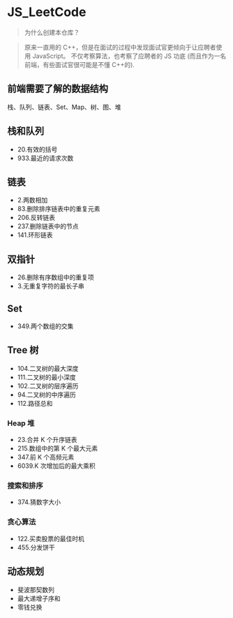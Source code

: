 # JS_LeetCode

> 为什么创建本仓库？

> 原来一直用的 C++，但是在面试的过程中发现面试官更倾向于让应聘者使用 JavaScript。
> 不仅考察算法，也考察了应聘者的 JS 功底 (而且作为一名前端，有些面试官很可能是不懂 C++的).

## 前端需要了解的数据结构

栈、队列、链表、Set、Map、树、图、堆

## 栈和队列

- 20.有效的括号
- 933.最近的请求次数

## 链表

- 2.两数相加
- 83.删除排序链表中的重复元素
- 206.反转链表
- 237.删除链表中的节点
- 141.环形链表

## 双指针

- 26.删除有序数组中的重复项
- 3.无重复字符的最长子串

## Set

- 349.两个数组的交集

## Tree 树

- 104.二叉树的最大深度
- 111.二叉树的最小深度
- 102.二叉树的层序遍历
- 94.二叉树的中序遍历
- 112.路径总和

### Heap 堆

- 23.合并 K 个升序链表
- 215.数组中的第 K 个最大元素
- 347.前 K 个高频元素
- 6039.K 次增加后的最大乘积

### 搜索和排序

- 374.猜数字大小

### 贪心算法

- 122.买卖股票的最佳时机
- 455.分发饼干

## 动态规划

- 斐波那契数列
- 最大递增子序和
- 零钱兑换

